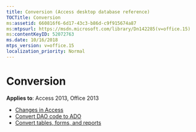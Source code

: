 ```yaml
---
title: Conversion (Access desktop database reference)
TOCTitle: Conversion
ms:assetid: 660816f6-6d17-43c3-b86d-c9f915674a87
ms:mtpsurl: https://msdn.microsoft.com/library/Dn142285(v=office.15)
ms:contentKeyID: 52072763
ms.date: 10/16/2018
mtps_version: v=office.15
localization_priority: Normal
---
```


# Conversion

**Applies to**: Access 2013, Office 2013

- [Changes in Access](changes-in-access.md)
- [Convert DAO code to ADO](converting-dao-code-to-ado.md)
- [Convert tables, forms, and reports](convert-microsoft-access-tables-forms-and-reports.md)



